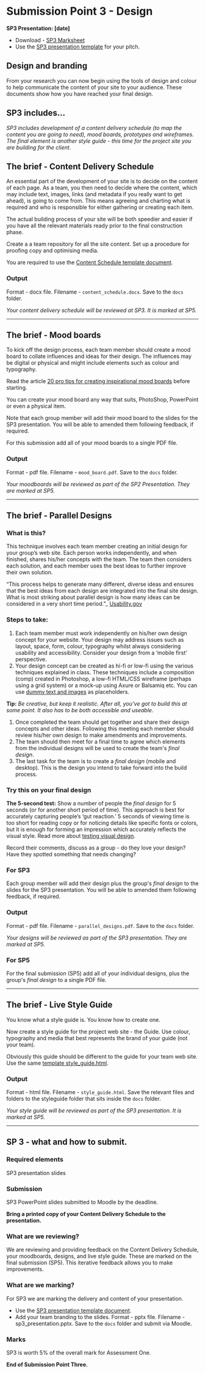 # Submission Point 3 - Design 

**SP3 Presentation: [date]**

- Download - [SP3 Marksheet](../../raw/master/support/sp3-marksheet.docx)
- Use the [SP3 presentation template](../../raw/master/templates/template_sp3_presentation.pptx) for your pitch. 

## Design and branding

From your research you can now begin using the tools of design and colour to help communicate the content of your site to your audience. These documents show how you have reached your final design. 

## SP3 includes...

*SP3 includes development of a content delivery schedule (to map the content you are going to need), mood boards, prototypes and wireframes. The final element is another style guide - this time for the project site you are building for the client*.

## The brief - Content Delivery Schedule
    
An essential part of the development of your site is to decide on the content of each page. As a team, you then need to decide where the content, which may include text, images, links (and metadata if you really want to get ahead), is going to come from. This means agreeing and charting what is required and who is responsible for either gathering or creating each item.
    
The actual building process of your site will be both speedier and easier if you have all the relevant materials ready prior to the final construction phase.
    
Create a a team repository for all the site content. Set up a procedure for proofing copy and optimising media.
    
You are required to use the [Content Schedule template document](../../raw/master/templates/template_content_schedule.docx).
    
### Output

Format - docx file. Filename - `content_schedule.docx`. Save to the `docs` folder.

*Your content delivery schedule will be reviewed at SP3. It is marked at SP5.*

---

## The brief - Mood boards
    
To kick off the design process, each team member should create a mood board to collate influences and ideas for their design. The influences may be digital or physical and might include elements such as colour and typography.
    
Read the article [20 pro tips for creating inspirational mood boards](https://www.creativebloq.com/graphic-design/mood-boards-812470) before starting.
    
You can create your mood board any way that suits, PhotoShop, PowerPoint or even a physical item.
    
Note that each group member will add their mood board to the slides for the SP3 presentation. You will be able to amended them following feedback, if required.
    
For this submission add all of your mood boards to a single PDF file.
    
### Output

Format - pdf file. Filename - `mood_board.pdf`. Save to the `docs` folder.

*Your moodboards will be reviewed as part of the SP2 Presentation. They are marked at SP5.*

---

## The brief - Parallel Designs
    
### What is this?
    
This technique involves each team member creating an initial design for your group’s web site. Each person works independently, and when finished, shares his/her concepts with the team. The team then considers each solution, and each member uses the best ideas to further improve their own solution.
    
“This process helps to generate many different, diverse ideas and ensures that the best ideas from each design are integrated into the final site design. What is most striking about parallel design is how many ideas can be considered in a very short time period.”_ [Usability.gov](https://www.usability.gov/how-to-and-tools/methods/parallel-design.html)
    
### Steps to take:
    
1. Each team member must work independently on his/her own design concept for your website. Your design may address issues such as layout, space, form, colour, typography whilst always considering usability and accessibility. Consider your design from a ‘mobile first’ perspective.
1. Your design concept can be created as hi-fi or low-fi using the various techniques explained in class. These techniques include a composition (comp) created in Photoshop, a low-fi HTML/CSS wireframe (perhaps using a grid system) or a mock-up using Axure or Balsamiq etc. You can use [dummy text and images](https://contentsnare.com/dummy-text-image-generators/) as placeholders.  

**Tip:** *Be creative, but keep it realistic. After all, you’ve got to build this at some point. It also has to be both accessible and useable*.

1. Once completed the team should get together and share their design concepts and other ideas. Following this meeting each member should review his/her own design to make amendments and improvements.
1. The team should then meet for a final time to agree which elements from the individual designs will be used to create the team's _final design_.
1. The last task for the team is to create a _final design_ (mobile and desktop). This is the design you intend to take forward into the build process.
    
### Try this on your final design
    
**The 5-second test:** Show a number of people the _final design_ for 5 seconds (or for another short period of time). This approach is best for accurately capturing people’s ‘gut reaction.’ 5 seconds of viewing time is too short for reading copy or for noticing details like specific fonts or colors, but it is enough for forming an impression which accurately reflects the visual style. Read more about [testing visual design](https://www.nngroup.com/articles/testing-visual-design/).
    
Record their comments, discuss as a group - do they love your design? Have they spotted something that needs changing?
    
### For SP3
    
Each group member will add their design plus the group's _final design_ to the slides for the SP3 presentation. You will be able to amended them following feedback, if required.
    
### Output

Format - pdf file. Filename - `parallel_designs.pdf`. Save to the `docs` folder.

*Your designs will be reviewed as part of the SP3 presentation. They are marked at SP5.*

### For SP5
    
For the final submission (SP5) add all of your individual designs, plus the group's *final design* to a single PDF file.


---

## The brief - Live Style Guide
    
You know what a style guide is. You know how to create one.
    
Now create a style guide for the project web site - the Guide. Use colour, typography and media that best represents the brand of your guide (not your team).
    
Obviously this guide should be different to the guide for your team web site. Use the same [template style_guide.html](../../raw/master/templates/template_style_guide.zip).
    
### Output

Format - html file. Filename - `style_guide.html`. Save the relevant files and folders to the styleguide folder that sits inside the `docs` folder.

*Your style guide will be reviewed as part of the SP3 presentation. It is marked at SP5.*

---

## SP 3 - what and how to submit.

### Required elements

SP3 presentation slides

### Submission

SP3 PowerPoint slides submitted to Moodle by the deadline.

**Bring a printed copy of your Content Delivery Schedule to the presentation.**

### What are we reviewing?

We are reviewing and providing feedback on the Content Delivery Schedule, your moodboards, designs, and live style guide. These are marked on the final submission (SP5). This iterative feedback allows you to make improvements.

### What are we marking?

For SP3 we are marking the delivery and content of your presentation.

- Use the [SP3 presentation template document](../../raw/master/templates/template_sp3_presentation.pptx). 
- Add your team branding to the slides. Format - pptx file. Filename - sp3_presentation.pptx. Save to the `docs` folder and submit via Moodle.

### Marks

SP3 is worth 5% of the overall mark for Assessment One.

**End of Submission Point Three.**